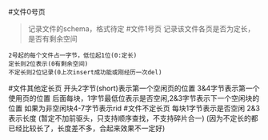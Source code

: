 #文件0号页
> 记录文件的schema，格式待定
#文件1号页
> 记录该文件各页是否为定长，是否有剩余空间

    2号起的每个文件占一字节，低位起1位(0:定长)
    定长则2位表示(0有剩余空间)
    不定长则2位记录(0上次insert成功能或刚经历一次del)
#文件其他定长页
    开头2字节(short)表示第一个空闲页的位置
    3&4字节表示第一个使用页的位置
    后面每块，1字节最低位表示是否空闲,2&3字节表示下一个空闲块的位置
    如果为非空闲块4-7字节表示rid
#文件不定长页
    每块1字节表示是否空闲
    2&3表示长度
    (暂定不加前驱头，只支持顺序查找，不支持碎片合一)
    (因为不定长的都已经比较长了，长度差不多，合起来效果不一定好)